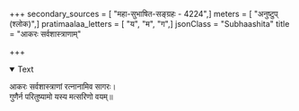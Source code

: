 +++
secondary_sources = [ "महा-सुभाषित-सङ्ग्रहः - 4224",]
meters = [ "अनुष्टुप् (श्लोक)",]
pratimaalaa_letters = [ "य", "म", "ग",]
jsonClass = "Subhaashita"
title = "आकरः सर्वशास्त्राणाम्"

+++

<details open><summary>Text</summary>

आकरः सर्वशास्त्राणां रत्नानामिव सागरः।  
गुणैर्न परितुष्यामो यस्य मत्सरिणो वयम्॥
</details>
